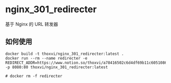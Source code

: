 # nginx_301_redirecter

基于 Nginx 的 URL 转发器

## 如何使用

```shell
docker build -t thoxvi/nginx_301_redirecter:latest .
docker run --rm --name redirecter -e REDIRECT_ADDR=https://www.notion.so/thoxvi/a78416502c6d4df69b11c6051086c870 -p 8080:80 thoxvi/nginx_301_redirecter:latest

# docker rm -f redirecter
```
